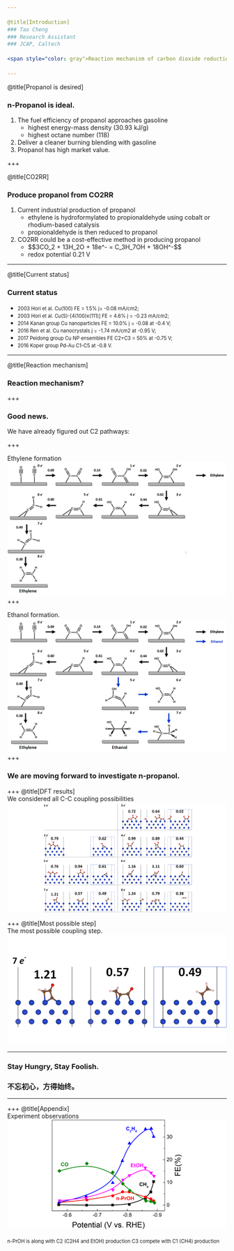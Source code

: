 ```yaml
---

@title[Introduction]
### Tao Cheng
### Research Assistant
### JCAP, Caltech

<span style="color: gray">Reaction mechanism of carbon dioxide reduction to propanol </span>

---
```


@title[Propanol is desired]
### n-Propanol is ideal.

<ol>
<li>
The fuel efficiency of propanol approaches gasoline
    <ul>
    <li>
    highest energy-mass density (30.93 kJ/g)
    </li>
    <li>
    highest octane number (118)
    </li>
    </ul>
</li>

<!-- highest energy-mass density (30.93 kJ/g) of the C1-C3 alcohols -->
<!-- highest octane number (118) of the C1-C3 alcohols -->

<li>
Deliver a cleaner burning blending with gasoline
</li>

<li>
Propanol has high market value.
</li>

</ol>

+++

@title[CO2RR]
### Produce propanol from CO2RR

<ol>
<li>
Current industrial production of propanol
    <ul>
    <li>
    ethylene is hydroformylated to propionaldehyde using cobalt or rhodium-based catalysis
    </li>
    <li>
    propionaldehyde is then reduced to propanol
    </li>
    </ul>
</li>

<li>
CO2RR could be a cost-effective method in producing propanol
    <ul>
    <li>
    $$3CO_2 + 13H_2O + 18e^- = C_3H_7OH + 18OH^-$$
    </li>
    <li>
    redox potential 0.21 V
    </li>
    </ul>
</li>

</ol>

---

@title[Current status]
### Current status

- <span style="font-size: 0.8em"> 2003 Hori et al. Cu(100) FE = 1.5% j= -0.08 mA/cm2; </span>
- <span style="font-size: 0.8em"> 2003 Hori et al. Cu(S)-[4(100)x(111)] FE = 4.6% j = -0.23 mA/cm2; </span>
- <span style="font-size: 0.8em"> 2014 Kanan group Cu nanoparticles FE = 10.0% j = -0.08 at -0.4 V; </span>
- <span style="font-size: 0.8em"> 2016 Ren et al. Cu nanocrystals j = -1.74 mA/cm2 at -0.95 V; </span>
- <span style="font-size: 0.8em"> 2017 Peidong group Cu NP ensembles FE C2+C3 = 50% at -0.75 V; </span>
- <span style="font-size: 0.8em"> 2016 Koper group Pd-Au C1-C5 at -0.8 V. </span>

---

@title[Reaction mechanism]
### Reaction mechanism?

<!-- +++?image=assets/cv.png&size=auto 70% -->
+++
### Good news.
We have already figured out C2 pathways:  

<!-- <span class="fragment"> @fa[hand-o-down fa-2x] </span> -->
+++
<!-- .slide: data-background-transition="none" -->
Ethylene formation
![](assets/fig-05.png)
+++
<!-- .slide: data-background-transition="none" -->
Ethanol formation.
![](assets/fig-06.png)
+++
### We are moving forward to investigate n-propanol.
+++
@title[DFT results]  
We considered all C-C coupling possibilities
![](assets/fig-02.png)

+++
@title[Most possible step]  
The most possible coupling step.
![](assets/fig-03.png)

---
### Stay Hungry, Stay Foolish.
### 不忘初心，方得始终。

---
+++
@title[Appendix]  
Experiment observations
![](assets/fig-01.png)

<span class="fragment" style="font-size: 0.8em">
n-PrOH is along with C2 (C2H4 and EtOH) production   
</span>
<span class="fragment" style="font-size: 0.8em">
C3 compete with C1 (CH4) production   
</span>
